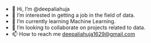 - 👋 Hi, I’m @deepaliahuja
- 👀 I’m interested in getting a job in the field of data.
- 🌱 I’m currently learning Machine Learning.
- 💞️ I’m looking to collaborate on projects related to data.
- 📫 How to reach me deepaliahuja1629@gmail.com

<!---
deepaliahuja/deepaliahuja is a ✨ special ✨ repository because its `README.md` (this file) appears on your GitHub profile.
You can click the Preview link to take a look at your changes.
--->
